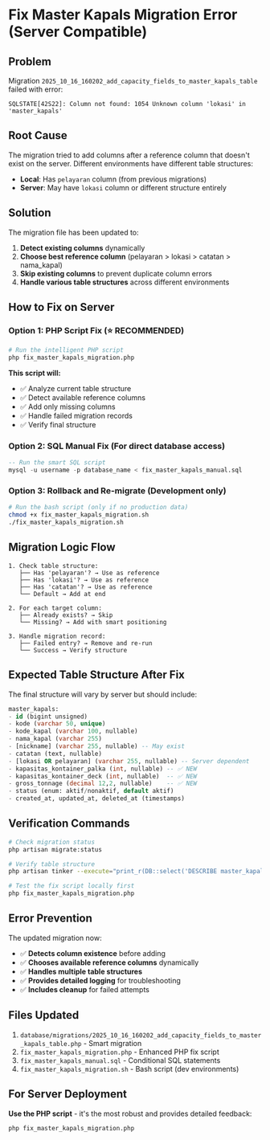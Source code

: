 # Fix Master Kapals Migration Error (Server Compatible)

## Problem
Migration `2025_10_16_160202_add_capacity_fields_to_master_kapals_table` failed with error:
```
SQLSTATE[42S22]: Column not found: 1054 Unknown column 'lokasi' in 'master_kapals'
```

## Root Cause
The migration tried to add columns after a reference column that doesn't exist on the server. Different environments have different table structures:
- **Local**: Has `pelayaran` column (from previous migrations)
- **Server**: May have `lokasi` column or different structure entirely

## Solution
The migration file has been updated to:
1. **Detect existing columns** dynamically
2. **Choose best reference column** (pelayaran > lokasi > catatan > nama_kapal)
3. **Skip existing columns** to prevent duplicate column errors
4. **Handle various table structures** across different environments

## How to Fix on Server

### Option 1: PHP Script Fix (⭐ RECOMMENDED)
```bash
# Run the intelligent PHP script
php fix_master_kapals_migration.php
```

**This script will:**
- ✅ Analyze current table structure
- ✅ Detect available reference columns
- ✅ Add only missing columns
- ✅ Handle failed migration records
- ✅ Verify final structure

### Option 2: SQL Manual Fix (For direct database access)
```sql
-- Run the smart SQL script
mysql -u username -p database_name < fix_master_kapals_manual.sql
```

### Option 3: Rollback and Re-migrate (Development only)
```bash
# Run the bash script (only if no production data)
chmod +x fix_master_kapals_migration.sh
./fix_master_kapals_migration.sh
```

## Migration Logic Flow
```
1. Check table structure:
   ├── Has 'pelayaran'? → Use as reference
   ├── Has 'lokasi'? → Use as reference  
   ├── Has 'catatan'? → Use as reference
   └── Default → Add at end
   
2. For each target column:
   ├── Already exists? → Skip
   └── Missing? → Add with smart positioning
   
3. Handle migration record:
   ├── Failed entry? → Remove and re-run
   └── Success → Verify structure
```

## Expected Table Structure After Fix
The final structure will vary by server but should include:
```sql
master_kapals:
- id (bigint unsigned)
- kode (varchar 50, unique)
- kode_kapal (varchar 100, nullable)
- nama_kapal (varchar 255)
- [nickname] (varchar 255, nullable) -- May exist
- catatan (text, nullable)
- [lokasi OR pelayaran] (varchar 255, nullable) -- Server dependent
- kapasitas_kontainer_palka (int, nullable) -- ✅ NEW
- kapasitas_kontainer_deck (int, nullable)  -- ✅ NEW  
- gross_tonnage (decimal 12,2, nullable)    -- ✅ NEW
- status (enum: aktif/nonaktif, default aktif)
- created_at, updated_at, deleted_at (timestamps)
```

## Verification Commands
```bash
# Check migration status
php artisan migrate:status

# Verify table structure  
php artisan tinker --execute="print_r(DB::select('DESCRIBE master_kapals'));"

# Test the fix script locally first
php fix_master_kapals_migration.php
```

## Error Prevention
The updated migration now:
- ✅ **Detects column existence** before adding
- ✅ **Chooses available reference columns** dynamically
- ✅ **Handles multiple table structures** 
- ✅ **Provides detailed logging** for troubleshooting
- ✅ **Includes cleanup** for failed attempts

## Files Updated
1. `database/migrations/2025_10_16_160202_add_capacity_fields_to_master_kapals_table.php` - Smart migration
2. `fix_master_kapals_migration.php` - Enhanced PHP fix script  
3. `fix_master_kapals_manual.sql` - Conditional SQL statements
4. `fix_master_kapals_migration.sh` - Bash script (dev environments)

## For Server Deployment
**Use the PHP script** - it's the most robust and provides detailed feedback:
```bash
php fix_master_kapals_migration.php
```